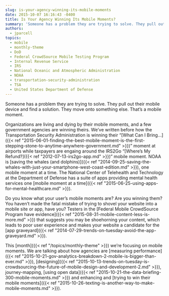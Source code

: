 ```yaml
---
slug: is-your-agency-winning-its-mobile-moments
date: 2015-10-07 16:16:43 -0400
title: Is Your Agency Winning Its Mobile Moments?
summary: 'Someone has a problem they are trying to solve. They pull out their mobile device and find a solution. They move onto something else. That&#8217;s a mobile moment. Organizations are living and dying by their mobile moments, and a few government agencies are winning theirs. We&#8217;ve written before how the Transportation Security Administration is winning'
authors:
  - jparcell
topics:
  - mobile
  - monthly-theme
  - DoD
  - Federal CrowdSource Mobile Testing Program
  - Internal Revenue Service
  - IRS
  - National Oceanic and Atmospheric Administration
  - NOAA
  - transportation-security-administration
  - TSA
  - United States Department of Defense
---
```


Someone has a problem they are trying to solve. They pull out their mobile device and find a solution. They move onto something else. That&#8217;s a mobile moment.

Organizations are living and dying by their mobile moments, and a few government agencies are winning theirs. We&#8217;ve written before how the Transportation Security Administration is winning their &#8220;[What Can I Bring&#8230;]({{< ref "2015-06-01-finding-the-best-mobile-moment-is-the-first-stepping-stone-to-anytime-anywhere-government.md" >}})&#8221; moment at airports while taxpayers are engaing around the IRS2Go &#8220;[Where&#8217;s My Refund?]({{< ref "2012-07-13-irs2go-app.md" >}})&#8221; mobile moment. NOAA is [saving the whales (and dolphins)]({{< ref "2014-09-25-saving-the-whales-with-just-your-smartphone-west-coast-edition.md" >}}), one mobile moment at a time. The National Center of Telehealth and Technology at the Department of Defense has a suite of apps providing mental health services one [mobile moment at a time]({{< ref "2015-06-25-using-apps-for-mental-healthcare.md" >}}).

Do you know what your user&#8217;s mobile moments are? Are you winning them? You haven’t made the fatal mistake of trying to shovel your website into a mobile site or app, have you? Testers in the [Federal Mobile CrowdSource Program have evidence]({{< ref "2015-08-31-mobile-content-less-is-more.md" >}}) that suggests you may be shoehorning your content, which leads to poor user experience and makes your website a candidate for the [app graveyard]({{< ref "2014-07-29-trends-on-tuesday-avoid-the-app-graveyard.md" >}}).

This [month]({{< ref "/topics/monthly-theme" >}}) we&#8217;re focusing on mobile moments. We are talking about how agencies are [measuring performance]({{< ref "2015-10-21-gov-analytics-breakdown-2-mobile-is-bigger-than-ever.md" >}}), [designing]({{< ref "2015-10-13-trends-on-tuesday-is-crowdsourcing-the-future-of-mobile-design-and-development-2.md" >}}), journey-mapping, [using open data]({{< ref "2015-10-21-the-data-briefing-300-mobile-moments.md" >}}) and enhancing and [trying to win their mobile moments]({{< ref "2015-10-26-texting-is-another-way-to-make-mobile-moments.md" >}}).